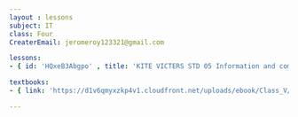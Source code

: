 ```yaml
--- 
layout : lessons 
subject: IT
class: Four
CreaterEmail: jeromeroy123321@gmail.com

lessons: 
- { id: 'HQxeB3Abgpo' , title: 'KITE VICTERS STD 05 Information and communication Technology Class 01 (First Bell-ഫസ്റ്റ് ബെല്‍)' }

textbooks:
- { link: 'https://d1v6qmyxzkp4v1.cloudfront.net/uploads/ebook/Class_V/IT_5_E/1-56.pdf', title: 'IT ' , medium: '' }

---
```

